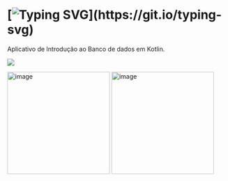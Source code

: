 # [![Typing SVG](https://readme-typing-svg.herokuapp.com/?color=b87e8d&size=35&center=true&vCenter=true&width=1000&lines=App+de+introdução+ao+bd!;Desenvolvido+em+kotlin!)](https://git.io/typing-svg)

Aplicativo de Introdução ao Banco de dados em Kotlin.

 <a href="Database_App/app/src/main/java/com/example/myapplication/MainActivity.kt" target="_blank"><img src="https://img.shields.io/badge/App-0D1117?style=for-the-badge&logo=android-studio&logoColor=7d5b8c"></a>

<img width="235" alt="image" src="https://github.com/user-attachments/assets/792db470-08ba-4987-bb5d-184710a413fb">
<img width="235" alt="image" src="https://github.com/user-attachments/assets/9535de9b-0918-4a30-9112-2da9b9bcd36d">
